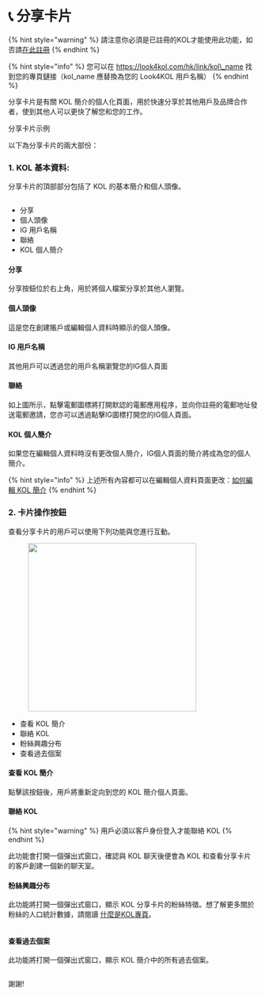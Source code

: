 # 📞 分享卡片

{% hint style="warning" %}
請注意你必須是已註冊的KOL才能使用此功能，如否請[在此註冊](https://look4kol.com/hk/register)
{% endhint %}

{% hint style="info" %}
您可以在 https://look4kol.com/hk/link/kol\_name 找到您的專頁鏈接（kol\_name 應替換為您的 Look4KOL 用戶名稱）
{% endhint %}

分享卡片是有關 KOL 簡介的個人化頁面，用於快速分享於其他用戶及品牌合作者，使到其他人可以更快了解您和您的工作。

<img src="../.gitbook/assets/image (38).png" alt="" data-size="original">分享卡片示例

以下為分享卡片的兩大部份：

### 1. KOL 基本資料:

分享卡片的頂部部分包括了 KOL 的基本簡介和個人頭像。

<figure><img src="../.gitbook/assets/image (4) (1).png" alt=""><figcaption></figcaption></figure>

* 分享
* 個人頭像
* IG 用戶名稱
* 聯絡
* KOL 個人簡介

#### 分享

分享按鈕位於右上角，用於將個人檔案分享於其他人瀏覽。

#### 個人頭像

這是您在創建賬戶或編輯個人資料時顯示的個人頭像。

#### IG 用戶名稱

其他用戶可以透過您的用戶名稱瀏覽您的IG個人頁面

#### 聯絡

如上圖所示，點擊電郵圖標將打開默認的電郵應用程序，並向你註冊的電郵地址發送電郵邀請，您亦可以透過點擊IG圖標打開您的IG個人頁面。

#### KOL 個人簡介

如果您在編輯個人資料時沒有更改個人簡介，IG個人頁面的簡介將成為您的個人簡介。

{% hint style="info" %}
上述所有內容都可以在編輯個人資料頁面更改：[如何編輯 KOL 簡介](kol-profile/how-to-edit-kol-profile.md)
{% endhint %}

### 2. 卡片操作按鈕

查看分享卡片的用戶可以使用下列功能與您進行互動。

<figure><img src="../.gitbook/assets/image (18).png" alt="" width="340"><figcaption></figcaption></figure>

* 查看 KOL 簡介
* 聯絡 KOL
* 粉絲興趣分布
* 查看過去個案

#### 查看 KOL 簡介

點擊該按鈕後，用戶將重新定向到您的 KOL 簡介個人頁面。

#### 聯絡 KOL

{% hint style="warning" %}
用戶必須以客戶身份登入才能聯絡 KOL
{% endhint %}

此功能會打開一個彈出式窗口，確認與 KOL 聊天後便會為 KOL 和查看分享卡片的客戶創建一個新的聊天室。

#### 粉絲興趣分布

此功能將打開一個彈出式窗口，顯示 KOL 分享卡片的粉絲特徵。想了解更多關於粉絲的人口統計數據，請閱讀 [什麼是KOL專頁](kol-profile/what-is-kol-profile.md)。

<figure><img src="../.gitbook/assets/image (19).png" alt=""><figcaption></figcaption></figure>

#### 查看過去個案

此功能將打開一個彈出式窗口，顯示 KOL 簡介中的所有過去個案。

<figure><img src="../.gitbook/assets/image (20).png" alt=""><figcaption></figcaption></figure>

謝謝!
